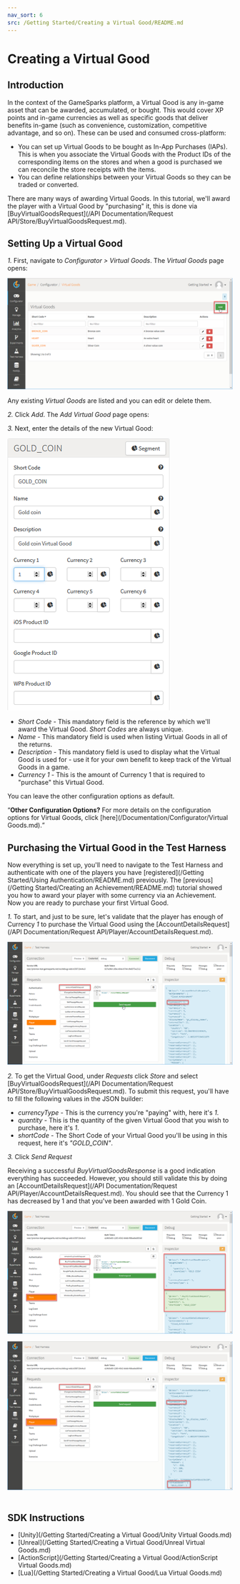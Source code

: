 ```yaml
---
nav_sort: 6
src: /Getting Started/Creating a Virtual Good/README.md
---
```


# Creating a Virtual Good

## Introduction

In the context of the GameSparks platform, a Virtual Good is any in-game asset that can be awarded, accumulated, or bought. This would cover XP points and in-game currencies as well as specific goods that deliver benefits in-game (such as convenience, customization, competitive advantage, and so on). These can be used and consumed cross-platform:
* You can set up Virtual Goods to be bought as In-App Purchases (IAPs). This is when you associate the Virtual Goods with the Product IDs of the corresponding items on the stores and when a good is purchased we can reconcile the store receipts with the items.
* You can define relationships between your Virtual Goods so they can be traded or converted.

There are many ways of awarding Virtual Goods. In this tutorial, we'll award the player with a Virtual Good by "purchasing" it, this is done via [BuyVirtualGoodsRequest](/API Documentation/Request API/Store/BuyVirtualGoodsRequest.md).

## Setting Up a Virtual Good

*1.* First, navigate to *Configurator > Virtual Goods*. The *Virtual Goods* page opens:

![](img/Create/10.png)

Any existing *Virtual Goods* are listed and you can edit or delete them.

*2.* Click *Add*. The *Add Virtual Good* page opens:

*3.* Next, enter the details of the new Virtual Good:

![](img/Create/11.png)

  * *Short Code* - This mandatory field is the reference by which we'll award the Virtual Good. *Short Codes* are always unique.
  * *Name* - This mandatory field is used when listing Virtual Goods in all of the returns.
  * *Description* - This mandatory field is used to display what the Virtual Good is used for - use it for your own benefit to keep track of the Virtual Goods in a game.
  * *Currency 1* - This is the amount of Currency 1 that is required to "purchase" this Virtual Good.

You can leave the other configuration options as default.

<q>**Other Configuration Options?** For more details on the configuration options for Virtual Goods, click [here](/Documentation/Configurator/Virtual Goods.md).</q>


## Purchasing the Virtual Good in the Test Harness

Now everything is set up, you'll need to navigate to the Test Harness and authenticate with one of the players you have [registered](/Getting Started/Using Authentication/README.md) previously. The [previous](/Getting Started/Creating an Achievement/README.md) tutorial showed you how to award your player with some currency via an Achievement. Now you are ready to purchase your first Virtual Good.

*1.* To start, and just to be sure, let's validate that the player has enough of Currency *1* to purchase the Virtual Good using the [AccountDetailsRequest](/API Documentation/Request API/Player/AccountDetailsRequest.md).

![](img/Create/12.png)


*2.* To get the Virtual Good, under *Requests* click *Store* and select [BuyVirtualGoodsRequest](/API Documentation/Request API/Store/BuyVirtualGoodsRequest.md). To submit this request, you'll have to fill the following values in the JSON builder:

  * *currencyType* - This is the currency you're "paying" with, here it's *1*.
  * *quantity* - This is the quantity of the given Virtual Good that you wish to purchase, here it's *1*.
  * *shortCode* - The Short Code of your Virtual Good you'll be using in this request, here it's *"GOLD_COIN"*.

*3.* Click *Send Request*

Receiving a successful *BuyVirtualGoodsResponse* is a good indication everything has succeeded. However, you should still validate this by doing an [AccountDetailsRequest](/API Documentation/Request API/Player/AccountDetailsRequest.md). You should see that the Currency 1 has decreased by 1 and that you've been awarded with 1 Gold Coin.

![](img/Create/13.png)

![](img/Create/14.png)
 

## SDK Instructions

* [Unity](/Getting Started/Creating a Virtual Good/Unity Virtual Goods.md)
* [Unreal](/Getting Started/Creating a Virtual Good/Unreal Virtual Goods.md)
* [ActionScript](/Getting Started/Creating a Virtual Good/ActionScript Virtual Goods.md)
* [Lua](/Getting Started/Creating a Virtual Good/Lua Virtual Goods.md)
